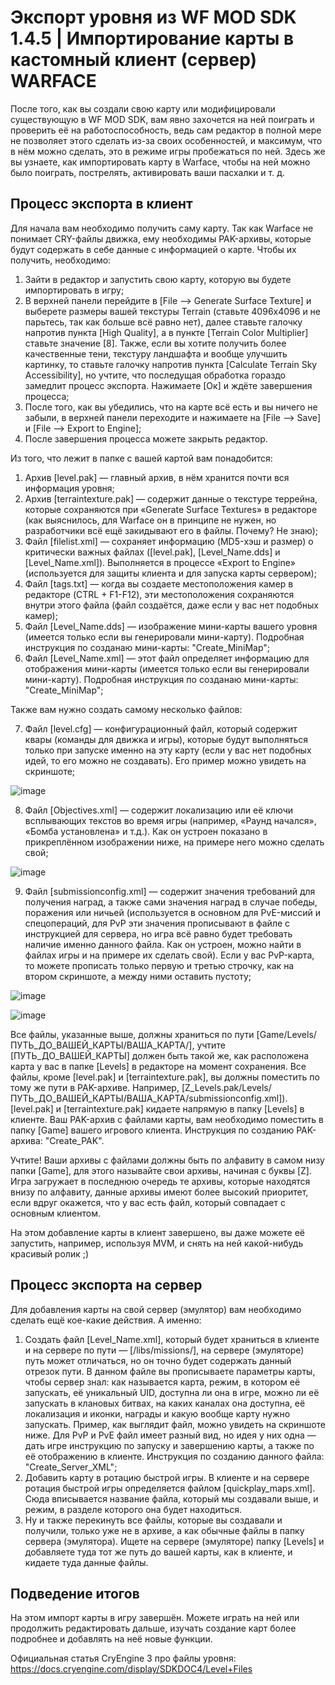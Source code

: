 # Экспорт уровня из WF MOD SDK 1.4.5 | Импортирование карты в кастомный клиент (сервер) WARFACE

После того, как вы создали свою карту или модифицировали существующую в WF MOD SDK, вам явно захочется на ней поиграть и проверить её на работоспособность, ведь сам редактор в полной мере не позволяет этого сделать из-за своих особенностей, и максимум, что в нём можно сделать, это в режиме игры пробежаться по ней. Здесь же вы узнаете, как импортировать карту в Warface, чтобы на ней можно было поиграть, пострелять, активировать ваши пасхалки и т. д.

## Процесс экспорта в клиент

Для начала вам необходимо получить саму карту. Так как Warface не понимает CRY-файлы движка, ему необходимы PAK-архивы, которые будут содержать в себе данные с информацией о карте. Чтобы их получить, необходимо:

1. Зайти в редактор и запустить свою карту, которую вы будете импортировать в игру;
2. В верхней панели перейдите в \[File —> Generate Surface Texture\] и выберете размеры вашей текстуры Terrain (ставьте 4096x4096 и не парьтесь, так как больше всё равно нет), далее ставьте галочку напротив пункта \[High Quality\], а в пункте \[Terrain Color Multiplier\] ставьте значение \[8\]. Также, если вы хотите получить более качественные тени, текстуру ландшафта и вообще улучшить картинку, то ставьте галочку напротив пункта \[Calculate Terrain Sky Accessibility\], но учтите, что последущая обработка гораздо замедлит процесс экспорта. Нажимаете \[Ок\] и ждёте завершения процесса;
3. После того, как вы убедились, что на карте всё есть и вы ничего не забыли, в верхней панели переходите и нажимаете на \[File —> Save\] и \[File —> Export to Engine\];
4. После завершения процесса можете закрыть редактор.

Из того, что лежит в папке с вашей картой вам понадобится:

1. Архив \[level.pak\] — главный архив, в нём хранится почти вся информация уровня;
2. Архив \[terraintexture.pak\] — содержит данные о текстуре террейна, которые сохраняются при «Generate Surface Textures» в редакторе (как выяснилось, для Warface он в принципе не нужен, но разработчики всё ещё закидывают его в файлы. Почему? Не знаю);
3. Файл \[filelist.xml\] — сохраняет информацию (MD5-хэш и размер) о критически важных файлах (\[level.pak\], \[Level_Name.dds\] и \[Level_Name.xml\]). Выполняется в процессе «Export to Engine» (используется для защиты клиента и для запуска карты сервером);
4. Файл \[tags.txt\] — когда вы создаете местоположения камер в редакторе (CTRL + F1-F12), эти местоположения сохраняются внутри этого файла (файл создаётся, даже если у вас нет подобных камер);
5. Файл \[Level_Name.dds\] — изображение мини-карты вашего уровня (имеется только если вы генерировали мини-карту). Подробная инструкция по созданаю мини-карты: "Create_MiniMap";
6. Файл \[Level_Name.xml\] — этот файл определяет информацию для отображения мини-карты (имеется только если вы генерировали мини-карту). Подробная инструкция по созданаю мини-карты: "Create_MiniMap";

Также вам нужно создать самому несколько файлов:

7. Файл \[level.cfg\] — конфигурационный файл, который содержит квары (команды для движка и игры), которые будут выполняться только при запуске именно на эту карту (если у вас нет подобных идей, то его можно не создавать). Его пример можно увидеть на скриншоте;

![image](https://github.com/user-attachments/assets/ce674598-a0f4-4662-80b2-dca20b1c5b64)

8. Файл \[Objectives.xml\] — содержит локализацию или её ключи всплывающих текстов во время игры (например, «Раунд начался», «Бомба установлена» и т.д.). Как он устроен показано в прикреплённом изображении ниже, на примере него можно сделать свой;

![image](https://github.com/user-attachments/assets/73e241d8-fc9c-4f78-95a1-11bf257dddef)

9. Файл \[submissionconfig.xml\] — содержит значения требований для получения наград, а также сами значения наград в случае победы, поражения или ничьей (используется в основном для PvE-миссий и спецопераций, для PvP эти значения прописывают в файле с инструкцией для сервера, но игра всё равно будет требовать наличие именно данного файла. Как он устроен, можно найти в файлах игры и на примере их сделать свой). Если у вас PvP-карта, то можете прописать только первую и третью строчку, как на втором скриншоте, а между ними оставить пустоту;

![image](https://github.com/user-attachments/assets/4fcb92fb-f06b-4ef5-a708-b1aa935c587d)

![image](https://github.com/user-attachments/assets/9c7f7eb8-e6d8-40d3-bf19-0f78c7081408)

Все файлы, указанные выше, должны храниться по пути \[Game/Levels/ПУТЬ_ДО_ВАШЕЙ_КАРТЫ/ВАША_КАРТА/\], учтите \[ПУТЬ_ДО_ВАШЕЙ_КАРТЫ\] должен быть такой же, как расположена карта у вас в папке \[Levels\] в редакторе на момент сохранения. Все файлы, кроме \[level.pak\] и \[terraintexture.pak\], вы должны поместить по тому же пути в PAK-архиве. Например, \[Z_Levels.pak/Levels/ПУТЬ_ДО_ВАШЕЙ_КАРТЫ/ВАША_КАРТА/submissionconfig.xml\]). \[level.pak\] и \[terraintexture.pak\] кидаете напрямую в папку \[Levels\] в клиенте. Ваш PAK-архив с файлами карты, вам необходимо поместить в папку \[Game\] вашего игрового клиента. Инструкция по созданию PAK-архива: "Create_PAK".

Учтите! Ваши архивы с файлами должны быть по алфавиту в самом низу папки \[Game\], для этого называйте свои архивы, начиная с буквы \[Z\]. Игра загружает в последнюю очередь те архивы, которые находятся внизу по алфавиту, данные архивы имеют более высокий приоритет, если вдруг окажется, что у вас есть файл, который совпадает с основным клиентом.

На этом добавление карты в клиент завершено, вы даже можете её запустить, например, используя MVM, и снять на ней какой-нибудь красивый ролик ;)

## Процесс экспорта на сервер

Для добавления карты на свой сервер (эмулятор) вам необходимо сделать ещё кое-какие действия. А именно:
1. Создать файл [Level_Name.xml], который будет храниться в клиенте и на сервере по пути — [/libs/missions/\], на сервере (эмуляторе) путь может отличаться, но он точно будет содержать данный отрезок пути. В данном файле вы прописываете параметры карты, чтобы сервер знал: как называется карта, режим, в котором её запускать, её уникальный UID, доступна ли она в игре, можно ли её запускать в клановых битвах, на каких каналах она доступна, её локализация и иконки, награды и какую вообще карту нужно запускать. Пример, как выглядит файл, можно увидеть на скриншоте ниже. Для PvP и PvE файл имеет разный вид, но идея у них одна — дать игре инструкцию по запуску и завершению карты, а также по её отображению в клиенте. Инструкция по созданию данного файла: "Create_Server_XML";
2. Добавить карту в ротацию быстрой игры. В клиенте и на сервере ротация быстрой игры определяется файлом \[quickplay_maps.xml\]. Сюда вписывается название файла, который мы создавали выше, и режим, в разделе которого она будет находиться.
3. Ну и также перекинуть все файлы, которые вы создавали и получили, только уже не в архиве, а как обычные файлы в папку сервера (эмулятора). Ищете на сервере (эмуляторе) папку \[Levels\] и добавляете туда тот же путь до вашей карты, как в клиенте, и кидаете туда данные файлы.

## Подведение итогов

На этом импорт карты в игру завершён. Можете играть на ней или продолжить редактировать дальше, изучать создание карт более подробнее и добавлять на неё новые функции.

Официальная статья CryEngine 3 про файлы уровня: https://docs.cryengine.com/display/SDKDOC4/Level+Files

